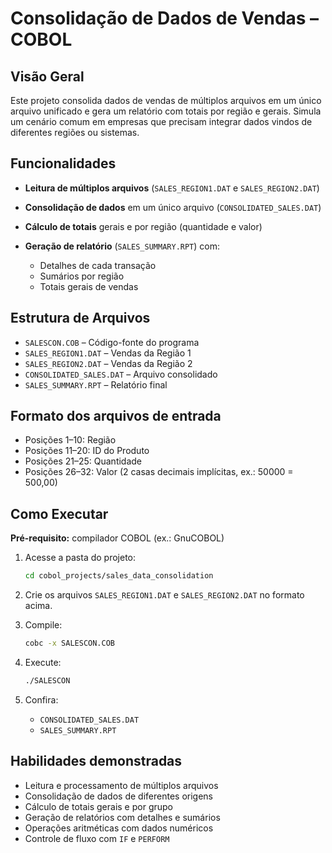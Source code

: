 # Consolidação de Dados de Vendas – COBOL

## Visão Geral

Este projeto consolida dados de vendas de múltiplos arquivos em um único arquivo unificado e gera um relatório com totais por região e gerais.
Simula um cenário comum em empresas que precisam integrar dados vindos de diferentes regiões ou sistemas.

## Funcionalidades

* **Leitura de múltiplos arquivos** (`SALES_REGION1.DAT` e `SALES_REGION2.DAT`)
* **Consolidação de dados** em um único arquivo (`CONSOLIDATED_SALES.DAT`)
* **Cálculo de totais** gerais e por região (quantidade e valor)
* **Geração de relatório** (`SALES_SUMMARY.RPT`) com:

  * Detalhes de cada transação
  * Sumários por região
  * Totais gerais de vendas

## Estrutura de Arquivos

* `SALESCON.COB` – Código-fonte do programa
* `SALES_REGION1.DAT` – Vendas da Região 1
* `SALES_REGION2.DAT` – Vendas da Região 2
* `CONSOLIDATED_SALES.DAT` – Arquivo consolidado
* `SALES_SUMMARY.RPT` – Relatório final

## Formato dos arquivos de entrada

* Posições 1–10: Região
* Posições 11–20: ID do Produto
* Posições 21–25: Quantidade
* Posições 26–32: Valor (2 casas decimais implícitas, ex.: 50000 = 500,00)

## Como Executar

**Pré-requisito:** compilador COBOL (ex.: GnuCOBOL)

1. Acesse a pasta do projeto:

   ```bash
   cd cobol_projects/sales_data_consolidation
   ```
2. Crie os arquivos `SALES_REGION1.DAT` e `SALES_REGION2.DAT` no formato acima.
3. Compile:

   ```bash
   cobc -x SALESCON.COB
   ```
4. Execute:

   ```bash
   ./SALESCON
   ```
5. Confira:

   * `CONSOLIDATED_SALES.DAT`
   * `SALES_SUMMARY.RPT`

## Habilidades demonstradas

* Leitura e processamento de múltiplos arquivos
* Consolidação de dados de diferentes origens
* Cálculo de totais gerais e por grupo
* Geração de relatórios com detalhes e sumários
* Operações aritméticas com dados numéricos
* Controle de fluxo com `IF` e `PERFORM`